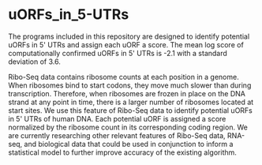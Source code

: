 # uORFs_in_5-UTRs

The programs included in this repository are designed to identify potential uORFs in 5' UTRs and assign each uORF a score. The mean log score of computationally confirmed uORFs in 5' UTRs is -2.1 with a standard deviation of 3.6.

Ribo-Seq data contains ribosome counts at each position in a genome. When ribosomes bind to start codons, they move much slower than during transcription. Therefore, when ribosomes are frozen in place on the DNA strand at any point in time, there is a larger number of ribosomes located at start sites. We use this feature of Ribo-Seq data to identify potential uORFs in 5' UTRs of human DNA. Each potential uORF is assigned a score normalized by the ribosome count in its corresponding coding region. We are currently researching other relevant features of Ribo-Seq data, RNA-seq, and biological data that could be used in conjunction to inform a statistical model to further improve accuracy of the existing algorithm.
